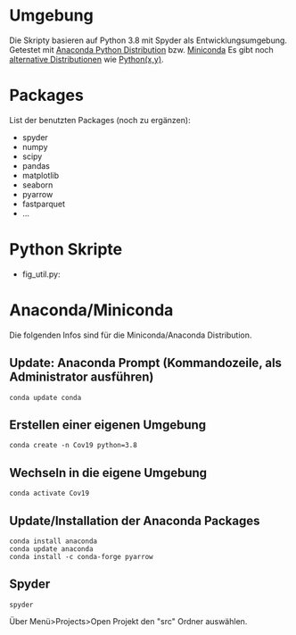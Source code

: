 # Umgebung
Die Skripty basieren auf Python 3.8 mit Spyder als Entwicklungsumgebung.
Getestet mit [Anaconda Python Distribution](https://anaconda.org/) bzw. [Miniconda](https://docs.conda.io/en/latest/miniconda.html)
Es gibt noch [alternative Distributionen](https://wiki.python.org/moin/PythonDistributions) wie [Python(x,y)](https://python-xy.github.io/).

# Packages
List der benutzten Packages (noch zu ergänzen):
* spyder
* numpy
* scipy
* pandas
* matplotlib
* seaborn
* pyarrow
* fastparquet
* ...

# Python Skripte
* fig_util.py: 

# Anaconda/Miniconda
Die folgenden Infos sind für die Miniconda/Anaconda Distribution.

## Update: Anaconda Prompt (Kommandozeile, als Administrator ausführen)
```
conda update conda
```

## Erstellen einer eigenen Umgebung
```
conda create -n Cov19 python=3.8
```


## Wechseln in die eigene Umgebung
```
conda activate Cov19
```

## Update/Installation der Anaconda Packages
```
conda install anaconda
conda update anaconda
conda install -c conda-forge pyarrow
```

## Spyder
```
spyder
```
Über Menü>Projects>Open Projekt den "src" Ordner auswählen.
